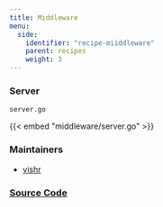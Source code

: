 ```yaml
---
title: Middleware
menu:
  side:
    identifier: "recipe-miiddleware"
    parent: recipes
    weight: 3
---
```


### Server

`server.go`

{{< embed "middleware/server.go" >}}

### Maintainers

- [vishr](https://github.com/vishr)

### [Source Code](https://github.com/vishr/recipes/blob/master/echo/recipes/middleware)
